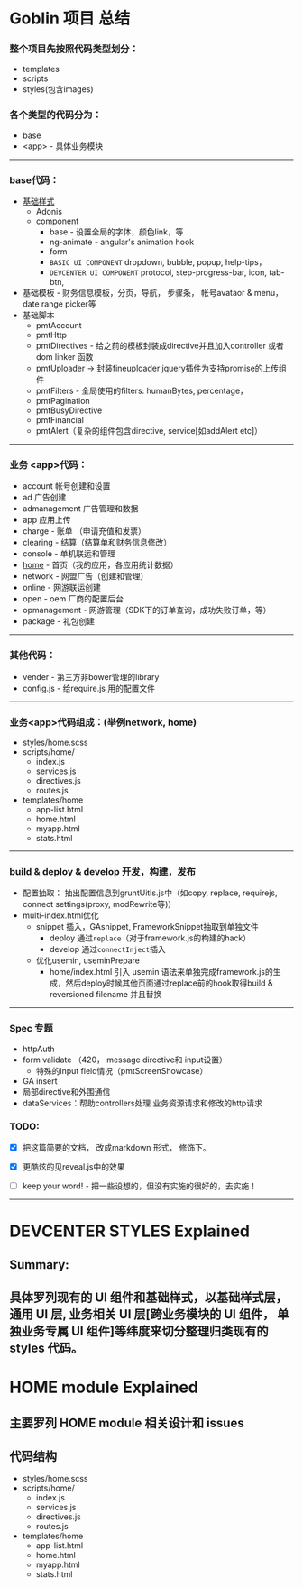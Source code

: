# Goblin 项目 总结

### 整个项目先按照代码类型划分：
- templates
- scripts
- styles(包含images)

### 各个类型的代码分为：
- base
- \<app\> - 具体业务模块

---

### base代码：
- [基础样式](styles.md)
    - Adonis
    - component
        - base - 设置全局的字体，颜色link，等
        - ng-animate - angular's animation hook
        - form 
        - `BASIC UI COMPONENT` dropdown, bubble, popup, help-tips，
        - `DEVCENTER UI COMPONENT` protocol, step-progress-bar, icon, tab-btn, 
- 基础模板 - 财务信息模板，分页，导航， 步骤条， 帐号avataor & menu， date range picker等 
- 基础脚本
    - pmtAccount
    - pmtHttp
    - pmtDirectives - 给之前的模板封装成directive并且加入controller 或者dom linker 函数
    - pmtUploader -> 封装fineuploader jquery插件为支持promise的上传组件
    - pmtFilters - 全局使用的filters: humanBytes, percentage， 
    - pmtPagination
    - pmtBusyDirective
    - pmtFinancial
    - pmtAlert（复杂的组件包含directive, service[如addAlert etc]）

---

### 业务 \<app\>代码：
- account 帐号创建和设置
- ad 广告创建
- admanagement 广告管理和数据
- app 应用上传
- charge - 账单 （申请充值和发票）
- clearing - 结算（结算单和财务信息修改）
- console - 单机联运和管理
- [home](app/home.md) - 首页（我的应用，各应用统计数据）
- network - 网盟广告（创建和管理）
- online - 网游联运创建
- open - oem 厂商的配置后台
- opmanagement - 网游管理（SDK下的订单查询，成功失败订单，等）
- package - 礼包创建

---

### 其他代码：
- vender - 第三方非bower管理的library
- config.js - 给require.js 用的配置文件

---

### 业务\<app\>代码组成：(举例network, home)
- styles/home.scss
- scripts/home/
    - index.js
    - services.js
    - directives.js
    - routes.js
- templates/home
    - app-list.html
    - home.html
    - myapp.html
    - stats.html

---

### build & deploy & develop 开发，构建，发布
- 配置抽取： 抽出配置信息到gruntUitls.js中（如copy, replace, requirejs, connect settings(proxy, modRewrite等)）
- multi-index.html优化
    - snippet 插入，GAsnippet, FrameworkSnippet抽取到单独文件
        - deploy 通过`replace`（对于framework.js的构建的hack）
        - develop 通过`connectInject`插入
    - 优化usemin, useminPrepare
        - home/index.html 引入 usemin 语法来单独完成framework.js的生成，然后deploy时候其他页面通过replace前的hook取得build & reversioned filename 并且替换

---

### Spec 专题
- httpAuth
- form validate （420， message directive和 input设置）
    - 特殊的input field情况（pmtScreenShowcase）
- GA insert
- 局部directive和外围通信
- dataServices：帮助controllers处理 业务资源请求和修改的http请求

### TODO:
- [x] 把这篇简要的文档， 改成markdown 形式， 修饰下。
- [x] 更酷炫的见reveal.js中的效果
- [ ] keep your word! - 把一些设想的，但没有实施的很好的，去实施！


---

# DEVCENTER STYLES Explained

## Summary: 
具体罗列现有的 UI 组件和基础样式，以基础样式层， 通用 UI 层, 业务相关 UI 层[跨业务模块的 UI 组件， 单独业务专属 UI 组件]等纬度来切分整理归类现有的styles 代码。
---

# HOME module Explained

## 主要罗列 HOME module 相关设计和 issues

## 代码结构
- styles/home.scss
- scripts/home/
    - index.js
    - services.js
    - directives.js
    - routes.js
- templates/home
    - app-list.html
    - home.html
    - myapp.html
    - stats.html